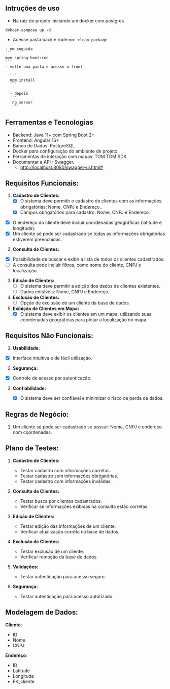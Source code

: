 ## Intruções de uso
   - Na raiz do projeto iniciando um docker com postgres
   ```
   dokcer-compose up -d 
   ```
   - Acesse pasta back e rode
    ```
    mvn clean package 
    ```

    - em seguida 
    ```
    mvn spring-boot:run
    ```
    - volte uma pasta e acesse o front
   
      ```
      npm install
      ```

      - depois 
      ```
       ng server
       ```
## Ferramentas e Tecnologias
  - Backend: Java 11+ com Spring Boot 2+
  - Frontend: Angular 16+
  - Banco de Dados: PostgreSQL.
  - Docker para configuração do ambiente de projeto.
  - Ferramentas de interação com mapas:  TOM TOM SDK
  - Documentar a API : Swagger.
      - <http://localhost:8080/swagger-ui.html#>

## Requisitos Funcionais:

1. **Cadastro de Clientes:**
   - [x]  O sistema deve permitir o cadastro de clientes com as informações obrigatórias: Nome, CNPJ e Endereço..
     - [x]  Campos obrigatórios para cadastro: Nome, CNPJ e Endereço.
  - [x]  O endereço do cliente deve incluir coordenadas geográficas (latitude e longitude).
   - [x]  Um cliente só pode ser cadastrado se todas as informações obrigatórias estiverem preenchidas.

2. **Consulta de Clientes:**
  - [x]  Possibilidade de buscar e exibir a lista de todos os clientes cadastrados.
   - [ ]  A consulta pode incluir filtros, como nome do cliente, CNPJ e localização.

3. **Edição de Clientes:**
   - [ ]  O sistema deve permitir a edição dos dados de clientes existentes.
   - [ ]  Dados editáveis: Nome, CNPJ e Endereço.

4. **Exclusão de Clientes:**
   - [ ]  Opção de exclusão de um cliente da base de dados.

5. **Exibição de Clientes em Mapa:**
   - [x] O sistema deve exibir os clientes em um mapa, utilizando suas coordenadas geográficas para plotar a localização no mapa.

## Requisitos Não Funcionais:

1. **Usabilidade:**
  - [x] Interface intuitiva e de fácil utilização.

2. **Segurança:**
  - [x] Controle de acesso por autenticação.
  
3. **Confiabilidade:**

   - [x] O sistema deve ser confiável e minimizar o risco de perda de dados.



## Regras de Negócio:

1. Um cliente só pode ser cadastrado se possuir Nome, CNPJ e endereço com coordenadas.

   

## Plano de Testes:

1. **Cadastro de Clientes:**
   - Testar cadastro com informações corretas.
   - Testar cadastro sem informações obrigatórias.
   - Testar cadastro com informações inválidas.

2. **Consulta de Clientes:**
   - Testar busca por clientes cadastrados.
   - Verificar se informações exibidas na consulta estão corretas.

3. **Edição de Clientes:**
   - Testar edição das informações de um cliente.
   - Verificar atualização correta na base de dados.

4. **Exclusão de Clientes:**
   - Testar exclusão de um cliente.
   - Verificar remoção da base de dados.

6. **Validações:**
   - Testar autenticação para acesso seguro.

7. **Segurança:**
   - Testar autenticação para acesso autorizado.

## Modelagem de Dados:
**Cliente**:
  - ID
  - Nome
  - CNPJ
  
 **Endereço**:
  - ID 
  - Latitude
  - Longitude
  - FK_cliente


